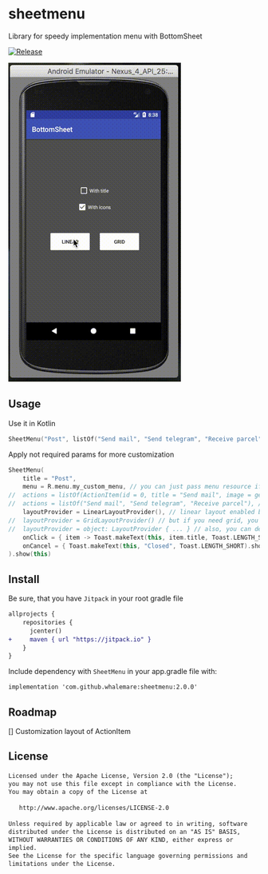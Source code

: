 # sheetmenu
Library for speedy implementation menu with BottomSheet

[![Release](https://jitpack.io/v/whalemare/sheetmenu.svg)](https://jitpack.io/#whalemare/sheetmenu)

![Screenshot](screens/1.3.2.gif)

Usage
-----

Use it in Kotlin

```kotlin
SheetMenu("Post", listOf("Send mail", "Send telegram", "Receive parcel")).show(this)
```

Apply not required params for more customization
```kotlin
SheetMenu(
    title = "Post",
    menu = R.menu.my_custom_menu, // you can just pass menu resource if you need static items
//  actions = listOf(ActionItem(id = 0, title = "Send mail", image = getDrawableIcon())), // or create ActionItem when you need dynamic titles of icons
//  actions = listOf("Send mail", "Send telegram", "Receive parcel"), // also, you can simplify it by passing strings for showing only text of items
    layoutProvider = LinearLayoutProvider(), // linear layout enabled by default
//  layoutProvider = GridLayoutProvider() // but if you need grid, you can do it
//  layoutProvider = object: LayoutProvider { ... } // also, you can define your own layout
    onClick = { item -> Toast.makeText(this, item.title, Toast.LENGTH_SHORT).show() }, // handle clicks on item
    onCancel = { Toast.makeText(this, "Closed", Toast.LENGTH_SHORT).show() } // handle close event
).show(this)
```

Install
-------

Be sure, that you have `Jitpack` in your root gradle file

```diff
allprojects {
    repositories {
      jcenter()
+     maven { url "https://jitpack.io" }
    }
}
```

Include dependency with `SheetMenu` in your app.gradle file with:

```diff
implementation 'com.github.whalemare:sheetmenu:2.0.0'
```

Roadmap
-------
[] Customization layout of ActionItem

License
-------

    Licensed under the Apache License, Version 2.0 (the "License");
    you may not use this file except in compliance with the License.
    You may obtain a copy of the License at

       http://www.apache.org/licenses/LICENSE-2.0

    Unless required by applicable law or agreed to in writing, software
    distributed under the License is distributed on an "AS IS" BASIS,
    WITHOUT WARRANTIES OR CONDITIONS OF ANY KIND, either express or implied.
    See the License for the specific language governing permissions and
    limitations under the License.
